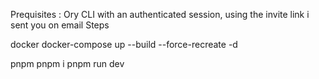 Prequisites :
Ory CLI with an authenticated session, using the invite link i sent you on email
Steps

docker
docker-compose up --build --force-recreate -d

pnpm
pnpm i
pnpm run dev



